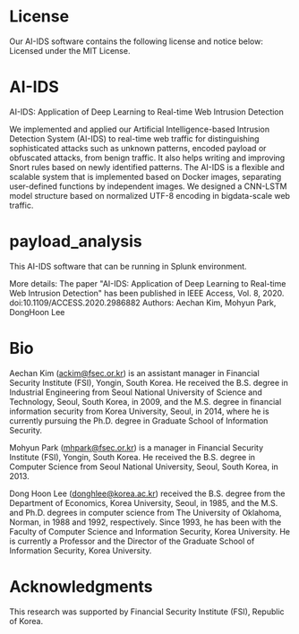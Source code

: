 # License 
Our AI-IDS software contains the following license and notice below: Licensed under the MIT License. 

# AI-IDS
AI-IDS: Application of Deep Learning to Real-time Web Intrusion Detection

We implemented and applied our Artificial Intelligence-based Intrusion Detection System (AI-IDS) to real-time web traffic for distinguishing sophisticated attacks such as unknown patterns, encoded payload or obfuscated attacks, from benign traffic. It also helps writing and improving Snort rules based on newly identified patterns. The AI-IDS is a flexible and scalable system that is implemented based on Docker images, separating user-defined functions by independent images. We designed a CNN-LSTM model structure based on normalized UTF-8 encoding in bigdata-scale web traffic.

# payload_analysis
This AI-IDS software that can be running in Splunk environment.

More details:
 The paper "AI-IDS: Application of Deep Learning to Real-time Web Intrusion Detection" has been published in IEEE Access, Vol. 8, 2020.
 doi:10.1109/ACCESS.2020.2986882
 Authors: Aechan Kim, Mohyun Park, DongHoon Lee 


# Bio
Aechan Kim (ackim@fsec.or.kr) is an assistant manager in Financial Security Institute (FSI), Yongin, South Korea. He received the B.S. degree in Industrial Engineering from Seoul National University of Science and Technology, Seoul, South Korea, in 2009, and the M.S. degree in financial information security from Korea University, Seoul, in 2014, where he is currently pursuing the Ph.D. degree in Graduate School of Information Security. 

Mohyun Park (mhpark@fsec.or.kr) is a manager in Financial Security Institute (FSI), Yongin, South Korea. He received the B.S. degree in Computer Science from Seoul National University, Seoul, South Korea, in 2013. 

Dong Hoon Lee (donghlee@korea.ac.kr) received the B.S. degree from the Department of Economics, Korea University, Seoul, in 1985, and the M.S. and Ph.D. degrees in computer science from The University of Oklahoma, Norman, in 1988 and 1992, respectively. Since 1993, he has been with the Faculty of Computer Science and Information Security, Korea University. He is currently a Professor and the Director of the Graduate School of Information Security, Korea University.

# Acknowledgments
This research was supported by Financial Security Institute (FSI), Republic of Korea.

